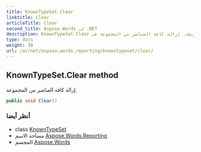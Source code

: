 ```yaml
---
title: KnownTypeSet.Clear
linktitle: Clear
articleTitle: Clear
second_title: Aspose.Words لـ .NET
description: KnownTypeSet Clear طريقة. إزالة كافة العناصر من المجموعة في C#.
type: docs
weight: 30
url: /ar/net/aspose.words.reporting/knowntypeset/clear/
---
```

## KnownTypeSet.Clear method

إزالة كافة العناصر من المجموعة.

```csharp
public void Clear()
```

### أنظر أيضا

* class [KnownTypeSet](../)
* مساحة الاسم [Aspose.Words.Reporting](../../../aspose.words.reporting/)
* المجسم [Aspose.Words](../../../)
